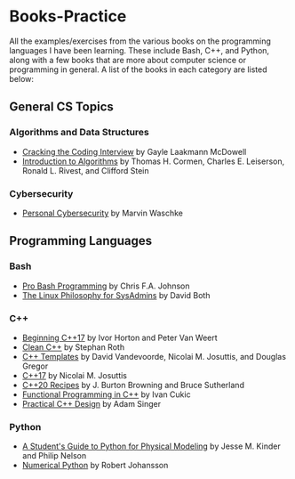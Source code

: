 # Books-Practice

All the examples/exercises from the various books on the programming languages I have been learning. These include Bash, C++, and Python, along with a few books that are more about computer science or programming in general. A list of the books in each category are listed below:

## General CS Topics

### Algorithms and Data Structures

- [Cracking the Coding Interview](http://www.crackingthecodinginterview.com) by Gayle Laakmann McDowell
- [Introduction to Algorithms](https://mitpress.mit.edu/books/introduction-algorithms-third-edition) by Thomas H. Cormen, Charles E. Leiserson, Ronald L. Rivest, and Clifford Stein

### Cybersecurity

- [Personal Cybersecurity](https://www.apress.com/gp/book/9781484224298) by Marvin Waschke

## Programming Languages

### Bash

- [Pro Bash Programming](https://github.com/Apress/pro-bash-programming) by Chris F.A. Johnson
- [The Linux Philosophy for SysAdmins](https://github.com/Apress/linux-philo-sysadmins) by David Both

### C++

- [Beginning C++17](https://github.com/Apress/beg-cplusplus17) by Ivor Horton and Peter Van Weert
- [Clean C++](https://github.com/Apress/clean-cplusplus) by Stephan Roth
- [C++ Templates](http://www.tmplbook.com) by David Vandevoorde, Nicolai M. Josuttis, and Douglas Gregor
- [C++17](http://www.cppstd17.com) by Nicolai M. Josuttis
- [C++20 Recipes](https://github.com/Apress/cpp-20-recipes) by J. Burton Browning and Bruce Sutherland
- [Functional Programming in C++](https://gitlab.com/manning-fpcpp-book) by Ivan Cukic
- [Practical C++ Design](https://github.com/Apress/practical-cplusplus-design) by Adam Singer

<!-- - [Modern X86 Assembly Language Programming](https://github.com/Apress/modern-x86-assembly-language-programming-2e) by Daniel Kusswurm

## PHP and MySQL

- [Beginning PHP and MySQL](https://github.com/Apress/beginning-php-and-mysql-5e) by Frank M. Kromann-->

### Python

- [A Student's Guide to Python for Physical Modeling](http://physicalmodelingwithpython.blogspot.com/p/code-samples.html) by Jesse M. Kinder and Philip Nelson
- [Numerical Python](https://github.com/Apress/numerical-python-second-ed) by Robert Johansson
